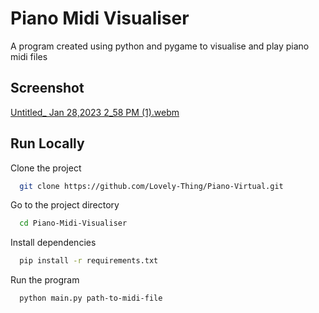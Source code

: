 
# Piano Midi Visualiser

A program created using python and pygame to visualise and play piano midi files

## Screenshot

[Untitled_ Jan 28,2023 2_58 PM (1).webm](https://user-images.githubusercontent.com/71312068/215250868-39226eb0-dc00-4be9-a4ba-a3e089ca14aa.webm)



## Run Locally

Clone the project

```bash
  git clone https://github.com/Lovely-Thing/Piano-Virtual.git
```

Go to the project directory

```bash
  cd Piano-Midi-Visualiser
```

Install dependencies

```bash
  pip install -r requirements.txt
```

Run the program

```bash
  python main.py path-to-midi-file
```

